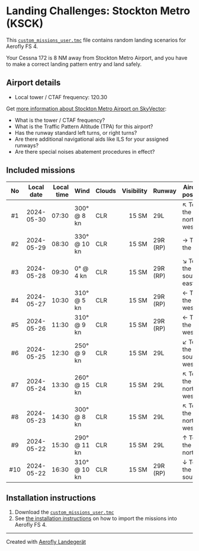 # Landing Challenges: Stockton Metro (KSCK)

This [`custom_missions_user.tmc`](./custom_missions_user.tmc) file contains random landing scenarios for Aerofly FS 4.

Your Cessna 172 is 8 NM away from Stockton Metro Airport, and you have to make a correct landing pattern entry and land safely.

## Airport details

- Local tower / CTAF frequency: 120.30

Get [more information about Stockton Metro Airport on SkyVector](https://skyvector.com/airport/KSCK):

- What is the tower / CTAF frequency?
- What is the Traffic Pattern Altitude (TPA) for this airport?
- Has the runway standard left turns, or right turns?
- Are there additional navigational aids like ILS for your assigned runways?
- Are there special noises abatement procedures in effect?

## Included missions

| No  | Local date | Local time | Wind         | Clouds | Visibility | Runway   | Aircraft position    |
| :-: | ---------- | ---------: | ------------ | ------ | ---------: | -------- | -------------------- |
| #1  | 2024-05-30 |      07:30 | 300° @ 8 kn  | CLR    |      15 SM | 29L      | ↖ To the north-west |
| #2  | 2024-05-29 |      08:30 | 330° @ 10 kn | CLR    |      15 SM | 29R (RP) | → To the east        |
| #3  | 2024-05-28 |      09:30 | 0° @ 4 kn    | CLR    |      15 SM | 29R (RP) | ↘ To the south-east |
| #4  | 2024-05-27 |      10:30 | 310° @ 5 kn  | CLR    |      15 SM | 29R (RP) | ← To the west        |
| #5  | 2024-05-26 |      11:30 | 310° @ 9 kn  | CLR    |      15 SM | 29R (RP) | ← To the west        |
| #6  | 2024-05-25 |      12:30 | 250° @ 9 kn  | CLR    |      15 SM | 29L      | ↙ To the south-west |
| #7  | 2024-05-24 |      13:30 | 260° @ 15 kn | CLR    |      15 SM | 29L      | ↖ To the north-west |
| #8  | 2024-05-23 |      14:30 | 300° @ 8 kn  | CLR    |      15 SM | 29L      | ↖ To the north-west |
| #9  | 2024-05-22 |      15:30 | 290° @ 11 kn | CLR    |      15 SM | 29L      | ↑ To the north       |
| #10 | 2024-05-22 |      16:30 | 310° @ 10 kn | CLR    |      15 SM | 29R (RP) | ↓ To the south       |

## Installation instructions

1. Download the [`custom_missions_user.tmc`](./custom_missions_user.tmc)
2. See [the installation instructions](https://fboes.github.io/aerofly-missions/docs/generic-installation.html) on how to import the missions into Aerofly FS 4.

---

Created with [Aerofly Landegerät](https://github.com/fboes/aerofly-patterns)
